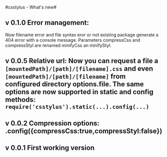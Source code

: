 #csstylus - What's new#
## v 0.1.0 Error management: 
Now filename error and file syntax eror or not existing package generate a 404 error with a console message. Parameters compressCss and compressStyl are renamed minifyCss an minifyStyl.

## v 0.0.5 Relative url: Now you can request a file a ```[mountedPath]/[path]/[filename].css``` and even ```[mountedPath]/[path]/[filename]``` from configured directory options.file. The same options are now supported in static and config methods: ```require('csstylus').static(...).config(...)``` 

## v 0.0.2 Compression options: .config({compressCss:true,compressStyl:false})
## v 0.0.1 First working version
